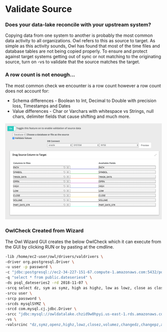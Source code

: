 # Validate Source

### Does your data-lake reconcile with your upstream system?

Copying data from one system to another is probably the most common data activity to all organizations.  Owl refers to this as source to target.  As simple as this activity sounds, Owl has found that most of the time files and database tables are not being copied properly.  To ensure and protect against target systems getting out of sync or not matching to the originating source, turn on -vs to validate that the source matches the target.

### A row count is not enough...

The most common check we encounter is a row count however a row count does not account for:

* Schema differences - Boolean to Int,  Decimal to Double with precision loss, Timestamps and Dates
* Value differences - Char or Varchars with whitespace vs Strings, null chars, delimiter fields that cause shifting and much more.

![](../.gitbook/assets/screen-shot-2019-10-01-at-8.50.39-pm.png)

### OwlCheck Created from Wizard

 The Owl Wizard GUI creates the below OwlCheck which it can execute from the GUI by clicking RUN or by pasting at the cmdline.

```bash
-lib /home/ec2-user/owl/drivers/valdrivers \
-driver org.postgresql.Driver \
-u user -p password \
-c "jdbc:postgresql://ec2-34-227-151-67.compute-1.amazonaws.com:5432/postgres" \
-q "select * from public.dateseries4" \
-ds psql_dateseries2 -rd 2018-11-07 \
-srcq select dz, sym as symz, high as highz, low as lowz, close as closez, volume as volumez, changed as changedz, changep as changepz, adjclose as adjclosez, open as openz from lake.dateseries \
-srcu user \
-srcp password \
-srcds mysqlSYMZ \
-srcd com.mysql.cj.jdbc.Driver \
-srcc "jdbc:mysql://owldatalake.chzid9w0hpyi.us-east-1.rds.amazonaws.com:3306/lake" \ -valsrckey "SYMZ" \
-vs \
-valsrcinc "dz,symz,openz,highz,lowz,closez,volumez,changedz,changepz,adjclosez"
```


